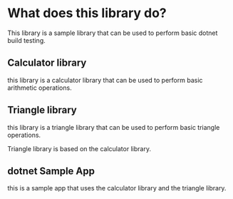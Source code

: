# What does this library do?
This library is a sample library that can be used to perform basic dotnet build testing.

## Calculator library
this library is a calculator library that can be used to perform basic arithmetic operations.

## Triangle library
this library is a triangle library that can be used to perform basic triangle operations.

Triangle library is based on the calculator library.

## dotnet Sample App
this is a sample app that uses the calculator library and the triangle library.
